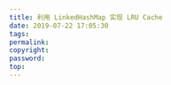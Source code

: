 ```yaml
---
title: 利用 LinkedHashMap 实现 LRU Cache
date: 2019-07-22 17:05:30
tags:
permalink:
copyright:
password:
top:
---
```

